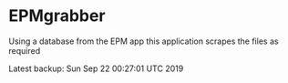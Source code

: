 # EPMgrabber
Using a database from the EPM app this application scrapes the files as required


Latest backup: Sun Sep 22 00:27:01 UTC 2019
